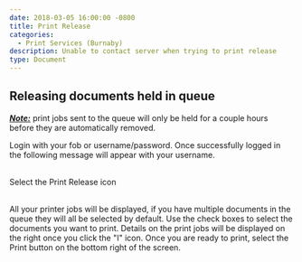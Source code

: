 ```yaml
---
date: 2018-03-05 16:00:00 -0800
title: Print Release
categories:
  - Print Services (Burnaby)
description: Unable to contact server when trying to print release
type: Document
---
```


## <u><em><strong></strong></em></u>Releasing documents held in queue

*<u><strong>Note:</strong></u>* print jobs sent to the queue will only be held for a couple hours before they are automatically removed.

Login with your fob or username/password. Once successfully logged in the following message will appear with your username.<br>&nbsp;

Select the Print Release icon<br>&nbsp;

All your printer jobs will be displayed, if you have multiple documents in the queue they will all be selected by default. Use the check boxes to select the documents you want to print. Details on the print jobs will be displayed on the right once you click the "I" icon. Once you are ready to print, select the Print button on the bottom right of the screen.